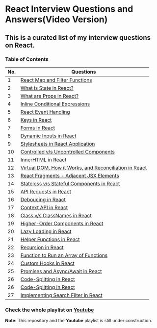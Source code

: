 # React Interview Questions and Answers(Video Version)

## This is a curated list of my interview questions on React.

### Table of Contents

| No. | Questions                                                                              |
| --- | -------------------------------------------------------------------------------------- |
| 1   | [React Map and Filter Functions](https://youtu.be/kduA5e8ez5k)                         |
| 2   | [What is State in React?](https://youtu.be/w2BpSRADZ0I)                                |
| 3   | [What are Props in React?](https://youtu.be/6bv82fbumpQ)                               |
| 4   | [Inline Conditional Expressions](https://youtu.be/jL9I9hUfPdg)                         |
| 5   | [React Event Handling](https://youtu.be/BA8hrrGXaQs)                                   |
| 6   | [Keys in React](https://youtu.be/ofnhwhjdNZI)                                          |
| 7   | [Forms in React](https://youtu.be/J8dp2T5GdWY)                                         |
| 8   | [Dynamic Inputs in React](https://youtu.be/VEn0aExLN5M)                                |
| 9   | [Stylesheets in React Application](https://youtu.be/F--ek1wQHyY)                       |
| 10  | [Controlled v/s Uncontrolled Components](https://youtu.be/7GhmY4YsX3c)                 |
| 11  | [InnerHTML in React](https://youtu.be/KBpRlMMfm4M)                                     |
| 12  | [Virtual DOM, How it Works, and Reconciliation in React](https://youtu.be/4ewR-Ii2yWE) |
| 13  | [React Fragments - Adjacent JSX Elements](https://youtu.be/MY_EiqgIsTk)                |
| 14  | [Stateless v/s Stateful Components in React](https://youtu.be/huZ2UJrHVHM)             |
| 15  | [API Requests in React](https://youtu.be/oi81mFBqF7Y)                                  |
| 16  | [Deboucing in React](https://youtu.be/PVUQMhYTZSY)                                     |
| 17  | [Context API in React](https://youtu.be/_ch9rb1yvPs)                                   |
| 18  | [Class v/s ClassNames in React](https://youtu.be/B94M4KCIhZc)                          |
| 19  | [Higher-Order Components in React](https://youtu.be/_4Aha2Nr-go)                       |
| 20  | [Lazy Loading in React](https://youtu.be/F8EG8i2ki8U)                                  |
| 21  | [Helper Functions in React](https://youtu.be/3bo9TzIYKVs)                              |
| 22  | [Recursion in React](https://youtu.be/1Qq_0rJUEos)                                     |
| 23  | [Function to Run an Array of Functions](https://youtu.be/7NFG8zMlMNA)                  |
| 24  | [Custom Hooks in React](https://youtu.be/CeJ_quHhVbQ)                                  |
| 25  | [Promises and Async/Await in React](https://youtu.be/3peb_W_ru1k)                      |
| 26  | [Code-Splitting in React](https://youtu.be/GF5cqqbHHzU)                                |
| 26  | [Code-Splitting in React](https://youtu.be/GF5cqqbHHzU)                                |
| 27  | [Implementing Search Filter in React](https://youtu.be/inldMpuaA1k)                    |

### Check the whole playlist on [Youtube](https://www.youtube.com/playlist?list=PLWgH1O_994O8weQeHv19cqI3xJEUUFoKp)

**Note:** This repository and the **Youtube** playlist is still under construction.
